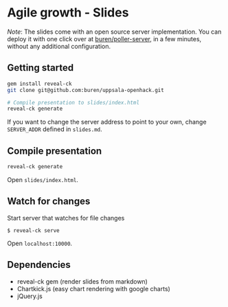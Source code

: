 # Agile growth - Slides

_Note_: The slides come with an open source server implementation. You can deploy it with one click over at [buren/poller-server](https://github.com/buren/poller-server), in a few minutes, without any additional configuration.

## Getting started

```bash
gem install reveal-ck
git clone git@github.com:buren/uppsala-openhack.git

# Compile presentation to slides/index.html
reveal-ck generate
```

If you want to change the server address to point to your own, change `SERVER_ADDR` defined in `slides.md`.

## Compile presentation

```bash
reveal-ck generate
```

Open `slides/index.html`.

## Watch for changes

Start server that watches for file changes

```
$ reveal-ck serve
```

Open `localhost:10000`.

## Dependencies

* reveal-ck gem (render slides from markdown)
* Chartkick.js (easy chart rendering with google charts)
* jQuery.js
